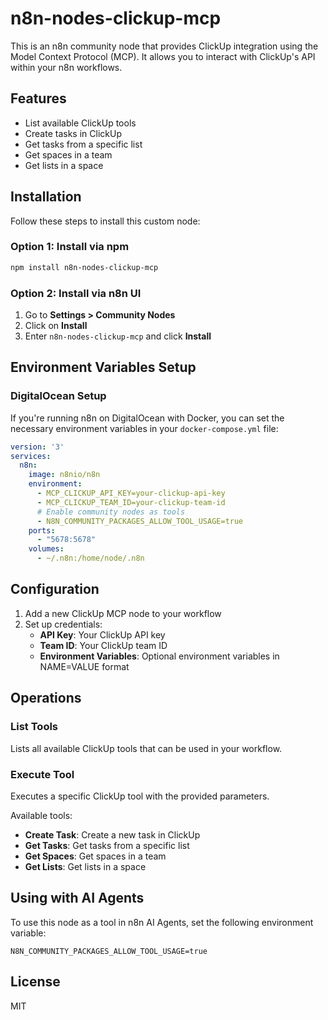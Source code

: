 # n8n-nodes-clickup-mcp

This is an n8n community node that provides ClickUp integration using the Model Context Protocol (MCP). It allows you to interact with ClickUp's API within your n8n workflows.

## Features

- List available ClickUp tools
- Create tasks in ClickUp
- Get tasks from a specific list
- Get spaces in a team
- Get lists in a space

## Installation

Follow these steps to install this custom node:

### Option 1: Install via npm
```bash
npm install n8n-nodes-clickup-mcp
```

### Option 2: Install via n8n UI
1. Go to **Settings > Community Nodes**
2. Click on **Install**
3. Enter `n8n-nodes-clickup-mcp` and click **Install**

## Environment Variables Setup

### DigitalOcean Setup

If you're running n8n on DigitalOcean with Docker, you can set the necessary environment variables in your `docker-compose.yml` file:

```yaml
version: '3'
services:
  n8n:
    image: n8nio/n8n
    environment:
      - MCP_CLICKUP_API_KEY=your-clickup-api-key
      - MCP_CLICKUP_TEAM_ID=your-clickup-team-id
      # Enable community nodes as tools
      - N8N_COMMUNITY_PACKAGES_ALLOW_TOOL_USAGE=true
    ports:
      - "5678:5678"
    volumes:
      - ~/.n8n:/home/node/.n8n
```

## Configuration

1. Add a new ClickUp MCP node to your workflow
2. Set up credentials:
   - **API Key**: Your ClickUp API key
   - **Team ID**: Your ClickUp team ID
   - **Environment Variables**: Optional environment variables in NAME=VALUE format

## Operations

### List Tools
Lists all available ClickUp tools that can be used in your workflow.

### Execute Tool
Executes a specific ClickUp tool with the provided parameters.

Available tools:
- **Create Task**: Create a new task in ClickUp
- **Get Tasks**: Get tasks from a specific list
- **Get Spaces**: Get spaces in a team
- **Get Lists**: Get lists in a space

## Using with AI Agents

To use this node as a tool in n8n AI Agents, set the following environment variable:

```
N8N_COMMUNITY_PACKAGES_ALLOW_TOOL_USAGE=true
```

## License

MIT
